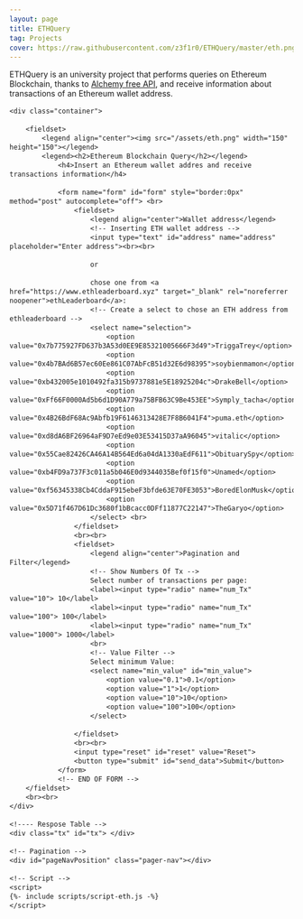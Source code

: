 ```yaml
---
layout: page
title: ETHQuery
tag: Projects
cover: https://raw.githubusercontent.com/z3f1r0/ETHQuery/master/eth.png
---
```


ETHQuery is an university project that performs queries on Ethereum Blockchain, thanks to [Alchemy free API](https://www.alchemy.com/), and receive information about transactions of an Ethereum wallet address.

<html>
<head>
    <title>ETHQuery</title>
    <meta charset="utf-8">
    <meta name="viewport" content="width=device-width, initial-scale=1">
    <link rel="icon" href="/assets/eth.png" type="image/icon type">
    <link rel="stylesheet" type="text/css" href="/assets/css/style.css">
</head>

<body>

    <div class="container">

        <fieldset>
            <legend align="center"><img src="/assets/eth.png" width="150" height="150"></legend>
            <legend><h2>Ethereum Blockchain Query</h2></legend>
                <h4>Insert an Ethereum wallet addres and receive transactions information</h4>

	            <form name="form" id="form" style="border:0px" method="post" autocomplete="off"> <br>
                    <fieldset>
                        <legend align="center">Wallet address</legend>
                        <!-- Inserting ETH wallet address -->
		                <input type="text" id="address" name="address" placeholder="Enter address"><br><br>
                    
                        or 
                    
                        chose one from <a href="https://www.ethleaderboard.xyz" target="_blank" rel="noreferrer noopener">ethLeaderboard</a>:
                        <!-- Create a select to chose an ETH address from ethleaderboard -->
                        <select name="selection">
                            <option value="0x7b775927FD637b3A53d0EE9E85321005666F3d49">TriggaTrey</option>
                            <option value="0x4b7BAd6B57ec60Ee861C07AbFcB51d32E6d98395">soybienmamon</option>
                            <option value="0xb432005e1010492fa315b9737881e5E18925204c">DrakeBell</option>
                            <option value="0xFf66F0000Ad5b6d1D90A779a75BFB63C9Be453EE">Symply_tacha</option>
                            <option value="0x4B26BdF68Ac9Abfb19F6146313428E7F8B6041F4">puma.eth</option>
                            <option value="0xd8dA6BF26964aF9D7eEd9e03E53415D37aA96045">vitalic</option>
                            <option value="0x55Cae82426CA46A14B564Ed6a04dA1330aEdF611">ObituarySpy</option>
                            <option value="0xb4FD9a737F3c011a5b046E0d9344035Bef0f15f0">Unamed</option>
                            <option value="0xf56345338Cb4CddaF915ebeF3bfde63E70FE3053">BoredElonMusk</option>
                            <option value="0x5D71f467D61Dc3680f1bBcacc0DFf11877C22147">TheGaryo</option>                                    
                        </select> <br>
                    </fieldset>
                    <br><br>
                    <fieldset>
                        <legend align="center">Pagination and Filter</legend>
                        <!-- Show Numbers Of Tx -->
                        Select number of transactions per page:
                        <label><input type="radio" name="num_Tx" value="10"> 10</label>
                        <label><input type="radio" name="num_Tx" value="100"> 100</label>
                        <label><input type="radio" name="num_Tx" value="1000"> 1000</label>
                        <br>
                        <!-- Value Filter -->
                        Select minimum Value:
                        <select name="min_value" id="min_value">
                            <option value="0.1">0.1</option>
                            <option value="1">1</option>
                            <option value="10">10</option>
                            <option value="100">100</option>
                        </select>
                    
                    </fieldset>
                    <br><br>
                    <input type="reset" id="reset" value="Reset">   
                    <button type="submit" id="send_data">Submit</button>
	            </form>
                <!-- END OF FORM -->
        </fieldset>
        <br><br>
    </div>

    <!---- Respose Table -->
    <div class="tx" id="tx"> </div>

    <!-- Pagination -->
    <div id="pageNavPosition" class="pager-nav"></div>

    <!-- Script -->
    <script>
    {%- include scripts/script-eth.js -%}
    </script>
</body>

</html>
    


